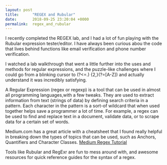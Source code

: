 ```yaml
---
layout: post
title:      "REGEX and Rubular"
date:       2018-09-25 23:20:04 +0000
permalink:  regex_and_rubular
---
```



I recently completed the REGEX lab, and I had a lot of fun playing with the Rubular expression tester/editor. I have always been curious abou the code that lives behind functions like email verification and phone number verification. 

I watched a lab walkthrough that went a little further into the uses and methods for regular expressions, and the puzzle-like challenges where I could go from a blinking cursor to (?<=\.) {2,}(?=[A-Z]) and actually understand it was incredibly satisfying.

A Regular Expression (regex or regexp) is a tool that can be used in almost all programming languages,with a few tweaks. They are used to extract information from text (strings of data) by defining search criteria in a pattern. Each character in the pattern is a sort-of wildcard that when used together helps save a programmer a lot of time. For example, a regex can be used to find and replace text in a document, validate data, or to scrape data for a certain set of words.

Medium.com has a great article with a cheatsheet that I found really helpful in breaking down the types of topics that can be used, such as Anchors, Quantifiers and Character Classes. <a href="https://medium.com/factory-mind/regex-tutorial-a-simple-cheatsheet-by-examples-649dc1c3f285"> Medium Regex Tutorial </a>

Tools like Rubular and RegExr are fun to mess around with, and awesome resources for quick reference guides for the syntax of a regex.
